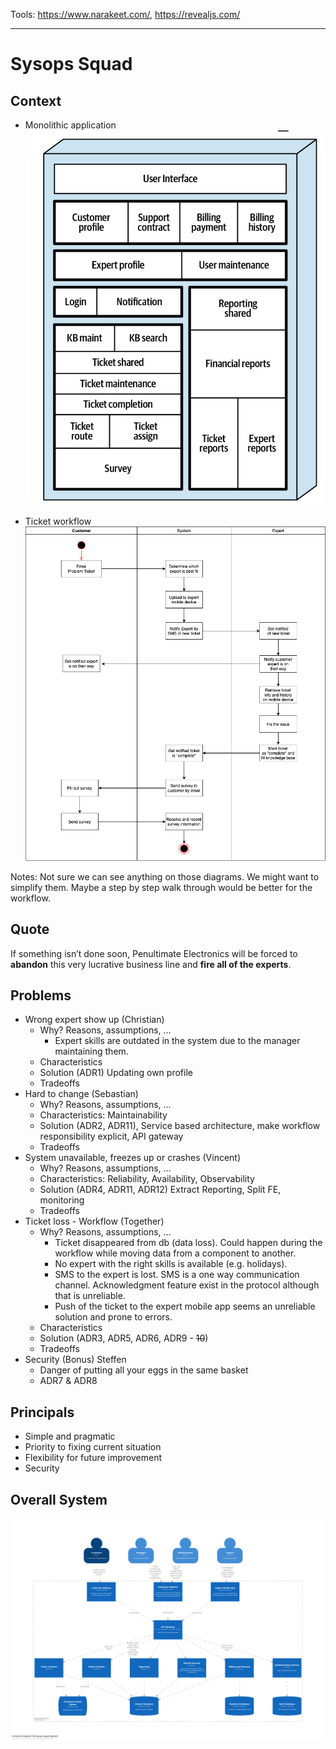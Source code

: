 Tools: https://www.narakeet.com/, https://revealjs.com/ 

---

# Sysops Squad

## Context

* Monolithic application
  ![](../Problem%20Background/resources/architecture-components.png)

* Ticket workflow
  ![](../Problem%20Background/resources/ticket-workflow.png)

Notes: 
Not sure we can see anything on those diagrams. We might want to simplify them.
Maybe a step by step walk through would be better for the workflow.

## Quote

If something isn’t done soon, Penultimate Electronics will be forced to **abandon** this very lucrative business line and **fire all of the experts**.

## Problems
* Wrong expert show up (Christian)
    - Why? Reasons, assumptions, ...
      * Expert skills are outdated in the system due to the manager maintaining them.
    - Characteristics
    - Solution (ADR1) Updating own profile
    - Tradeoffs
* Hard to change (Sebastian)
    - Why? Reasons, assumptions, ...
    - Characteristics: Maintainability
    - Solution (ADR2, ADR11), Service based architecture, make workflow responsibility explicit, API gateway
    - Tradeoffs
* System unavailable, freezes up or crashes (Vincent)
    - Why? Reasons, assumptions, ...
    - Characteristics: Reliability, Availability, Observability
    - Solution (ADR4, ADR11, ADR12) Extract Reporting, Split FE, monitoring
    - Tradeoffs
* Ticket loss - Workflow (Together)
    - Why? Reasons, assumptions, ...
      * Ticket disappeared from db (data loss). Could happen during the workflow while moving data from a component to another.
      * No expert with the right skills is available (e.g. holidays).
      * SMS to the expert is lost. SMS is a one way communication channel. Acknowledgment feature exist in the protocol although that is unreliable.
      * Push of the ticket to the expert mobile app seems an unreliable solution and prone to errors.
    - Characteristics
    - Solution (ADR3, ADR5, ADR6, ADR9 - ~~10~~)
    - Tradeoffs
* Security (Bonus) Steffen
    - Danger of putting all your eggs in the same basket
    - ADR7 & ADR8

## Principals
* Simple and pragmatic
* Priority to fixing current situation
* Flexibility for future improvement
* Security

## Overall System
![](../Solution%20Background/resources/Containers.png)
